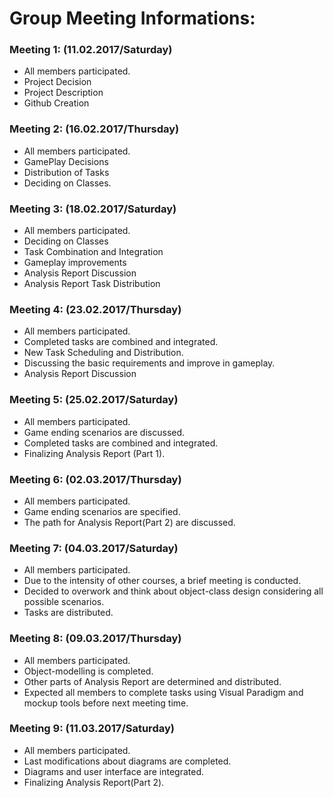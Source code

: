 # Group Meeting Informations:

### Meeting 1: (11.02.2017/Saturday)
* All members participated.
* Project Decision
* Project Description
* Github Creation

### Meeting 2: (16.02.2017/Thursday)
* All members participated.
* GamePlay Decisions
* Distribution of Tasks
* Deciding on Classes.

### Meeting 3: (18.02.2017/Saturday)
* All members participated.
* Deciding on Classes
* Task Combination and Integration
* Gameplay improvements
* Analysis Report Discussion
* Analysis Report Task Distribution

### Meeting 4: (23.02.2017/Thursday)
* All members participated.
* Completed tasks are combined and integrated.
* New Task Scheduling and Distribution.
* Discussing the basic requirements and improve in gameplay.
* Analysis Report Discussion

### Meeting 5: (25.02.2017/Saturday)
* All members participated.
* Game ending scenarios are discussed.
* Completed tasks are combined and integrated.
* Finalizing Analysis Report (Part 1).

### Meeting 6: (02.03.2017/Thursday)
* All members participated.
* Game ending scenarios are specified.
* The path for Analysis Report(Part 2) are discussed. 

### Meeting 7: (04.03.2017/Saturday)
* All members participated.
* Due to the intensity of other courses, a brief meeting is conducted.
* Decided to overwork and think about object-class design considering all possible scenarios.
* Tasks are distributed.

### Meeting 8: (09.03.2017/Thursday)
* All members participated.
* Object-modelling is completed.
* Other parts of Analysis Report are determined and distributed.
* Expected all members to complete tasks using Visual Paradigm and mockup tools before next meeting time.

### Meeting 9: (11.03.2017/Saturday)
* All members participated.
* Last modifications about diagrams are completed.
* Diagrams and user interface are integrated.
* Finalizing Analysis Report(Part 2).
